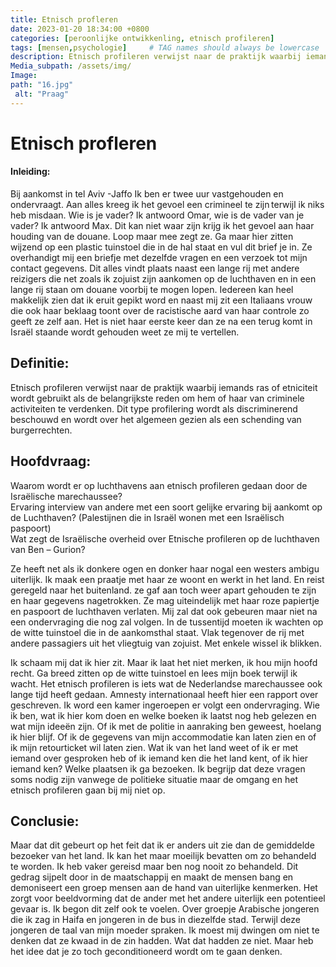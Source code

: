 ```yaml
---
title: Etnisch profleren 
date: 2023-01-20 18:34:00 +0800
categories: [peroonlijke ontwikkenling, etnisch profileren]
tags: [mensen,psychologie]     # TAG names should always be lowercase
description: Etnisch profileren verwijst naar de praktijk waarbij iemands ras of etniciteit wordt gebruikt als de belangrijkste reden om hem of haar van criminele activiteiten te verdenken. Dit type profilering wordt als discriminerend beschouwd en wordt over het algemeen gezien als een schending van burgerrechten.
Media_subpath: /assets/img/
Image:
path: "16.jpg"
 alt: "Praag"
---
```

 
# Etnisch profleren 

#### Inleiding:
Bij aankomst in tel Aviv -Jaffo Ik ben er twee uur vastgehouden en ondervraagt. Aan alles kreeg ik het gevoel een crimineel te zijn terwijl ik niks heb misdaan. Wie is je vader? Ik antwoord Omar, wie is de vader van je vader? Ik antwoord Max. Dit kan niet waar zijn krijg ik het gevoel aan haar houding van de douane. Loop maar mee zegt ze. Ga maar hier zitten wijzend op een plastic tuinstoel die in de hal staat en vul dit brief je in. Ze overhandigt mij een briefje met dezelfde vragen en een verzoek tot mijn contact gegevens. Dit alles vindt plaats naast een lange rij met andere reizigers die net zoals ik zojuist zijn aankomen op de luchthaven en in een lange rij staan om douane voorbij  te mogen lopen. Iedereen kan heel makkelijk zien dat ik eruit gepikt word en naast mij zit een Italiaans vrouw die ook haar beklaag toont over de racistische aard van haar controle zo geeft ze zelf aan. Het is niet haar eerste keer dan ze na een terug komt in Israël staande wordt gehouden weet ze mij te vertellen.   

## Definitie:  
Etnisch profileren verwijst naar de praktijk waarbij iemands ras of etniciteit wordt gebruikt als de belangrijkste reden om hem of haar van criminele activiteiten te verdenken. Dit type profilering wordt als discriminerend beschouwd en wordt over het algemeen gezien als een schending van burgerrechten.   

## Hoofdvraag:  
Waarom wordt er op luchthavens aan etnisch profileren gedaan door de Israëlische marechaussee?   
Ervaring  interview van andere met een soort gelijke ervaring bij aankomt op de Luchthaven?  (Palestijnen die in Israël wonen met een Israëlisch paspoort)  
Wat zegt de Israëlische overheid over Etnische profileren op de luchthaven van Ben – Gurion?  

 Ze heeft net als ik donkere ogen en donker haar nogal een westers ambigu uiterlijk. Ik maak een praatje met haar ze woont en werkt in het land. En reist geregeld naar het buitenland.   ze gaf aan toch weer apart gehouden te zijn en haar gegevens nagetrokken. Ze mag uiteindelijk met haar roze papiertje en paspoort de luchthaven verlaten. Mij zal dat ook gebeuren maar niet na een ondervraging die nog zal volgen. In de tussentijd moeten ik wachten op de witte tuinstoel die in de aankomsthal staat.  Vlak tegenover de rij met andere passagiers uit het vliegtuig van zojuist. Met enkele wissel ik blikken.  

Ik schaam mij dat ik hier zit. Maar ik laat het niet merken, ik hou mijn hoofd recht. Ga breed zitten op de witte tuinstoel en lees mijn boek terwijl ik wacht. Het etnisch profileren is iets wat de Nederlandse marechaussee ook lange tijd heeft gedaan. Amnesty internationaal heeft hier een rapport over geschreven. Ik word een kamer ingeroepen er volgt een ondervraging. Wie ik ben, wat ik hier kom doen en welke boeken ik laatst nog heb gelezen en wat mijn ideeën zijn. Of ik met de politie in aanraking ben geweest, hoelang ik hier blijf. Of ik de gegevens van mijn accommodatie kan laten zien en of ik mijn retourticket wil laten zien. Wat ik van het land weet of ik er met iemand over gesproken heb of ik iemand ken die het land kent, of ik hier iemand ken? Welke plaatsen ik ga bezoeken. Ik begrijp dat deze vragen soms nodig zijn vanwege de politieke situatie maar de omgang en het etnisch profileren gaan bij mij niet op.  

## Conclusie:  
Maar dat dit gebeurt op het feit dat ik er anders uit zie dan de gemiddelde bezoeker van het land. Ik kan het maar moeilijk bevatten om zo behandeld te worden. Ik heb vaker gereisd maar ben nog nooit zo behandeld. Dit gedrag sijpelt door in de maatschappij en maakt de mensen bang en demoniseert een groep mensen aan de hand van uiterlijke kenmerken. Het zorgt voor beeldvorming dat de ander met het andere uiterlijk een potentieel gevaar is. Ik begon dit zelf ook te voelen. Over groepje Arabische jongeren die ik zag in Haifa en jongeren in de bus in diezelfde stad. Terwijl deze jongeren de taal van mijn moeder spraken. Ik moest mij dwingen om niet te denken dat ze kwaad in de zin hadden. Wat dat hadden ze niet. Maar heb het idee dat je zo toch geconditioneerd wordt om te gaan denken.  

